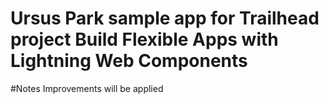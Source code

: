 # Ursus Park sample app for Trailhead project Build Flexible Apps with Lightning Web Components


#Notes
Improvements will be applied
